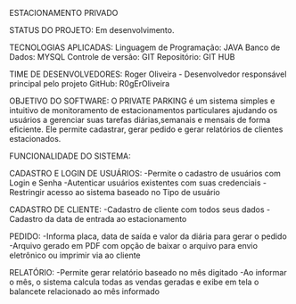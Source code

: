 ESTACIONAMENTO PRIVADO

STATUS DO PROJETO: Em desenvolvimento.

TECNOLOGIAS APLICADAS: Linguagem de Programação: JAVA Banco de Dados: MYSQL Controle de versão: GIT Repositório: GIT HUB

TIME DE DESENVOLVEDORES: Roger Oliveira - Desenvolvedor responsável principal pelo projeto GitHub: R0gErOliveira

OBJETIVO DO SOFTWARE: O PRIVATE PARKING é um sistema simples e intuitivo de monitoramento de estacionamentos particulares ajudando os usuários a gerenciar suas tarefas diárias,semanais e mensais de forma eficiente. Ele permite cadastrar, gerar pedido e gerar relatórios de clientes estacionados.

FUNCIONALIDADE DO SISTEMA:

CADASTRO E LOGIN DE USUÁRIOS: -Permite o cadastro de usuários com Login e Senha -Autenticar usuários existentes com suas credenciais -Restringir acesso ao sistema baseado no Tipo de usuário

CADASTRO DE CLIENTE: -Cadastro de cliente com todos seus dados -Cadastro da data de entrada ao estacionamento

PEDIDO: -Informa placa, data de saída e valor da diária para gerar o pedido -Arquivo gerado em PDF com opção de baixar o arquivo para envio eletrônico ou imprimir via ao cliente

RELATÓRIO: -Permite gerar relatório baseado no mês digitado -Ao informar o mês, o sistema calcula todas as vendas geradas e exibe em tela o balancete relacionado ao mês informado
